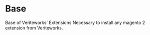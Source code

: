 # Base
Base of Veriteworks' Extensions
Necessary to install any magento 2 extension from Veriteworks.
